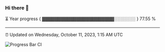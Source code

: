 ### Hi there 👋

⏳ Year progress { ▓▓▓▓▓▓▓▓▓▓▓▓▓▓▓▓▓▓▓▓▓▓▓░░░░░░░ } 77.55 %

---

⏰ Updated on Wednesday, October 11, 2023, 1:15 AM UTC

![Progress Bar CI](https://github.com/arthurbuhl/arthurbuhl/workflows/Progress%20Bar%20CI/badge.svg)
